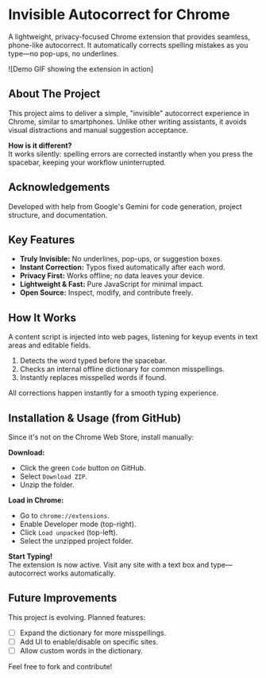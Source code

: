 # Invisible Autocorrect for Chrome

A lightweight, privacy-focused Chrome extension that provides seamless, phone-like autocorrect. It automatically corrects spelling mistakes as you type—no pop-ups, no underlines.

![Demo GIF showing the extension in action]

## About The Project

This project aims to deliver a simple, "invisible" autocorrect experience in Chrome, similar to smartphones. Unlike other writing assistants, it avoids visual distractions and manual suggestion acceptance.

**How is it different?**  
It works silently: spelling errors are corrected instantly when you press the spacebar, keeping your workflow uninterrupted.

## Acknowledgements

Developed with help from Google's Gemini for code generation, project structure, and documentation.

## Key Features

- **Truly Invisible:** No underlines, pop-ups, or suggestion boxes.
- **Instant Correction:** Typos fixed automatically after each word.
- **Privacy First:** Works offline; no data leaves your device.
- **Lightweight & Fast:** Pure JavaScript for minimal impact.
- **Open Source:** Inspect, modify, and contribute freely.

## How It Works

A content script is injected into web pages, listening for keyup events in text areas and editable fields.

1. Detects the word typed before the spacebar.
2. Checks an internal offline dictionary for common misspellings.
3. Instantly replaces misspelled words if found.

All corrections happen instantly for a smooth typing experience.

## Installation & Usage (from GitHub)

Since it's not on the Chrome Web Store, install manually:

**Download:**
- Click the green `Code` button on GitHub.
- Select `Download ZIP`.
- Unzip the folder.

**Load in Chrome:**
- Go to `chrome://extensions`.
- Enable Developer mode (top-right).
- Click `Load unpacked` (top-left).
- Select the unzipped project folder.

**Start Typing!**  
The extension is now active. Visit any site with a text box and type—autocorrect works automatically.

## Future Improvements

This project is evolving. Planned features:

- [ ] Expand the dictionary for more misspellings.
- [ ] Add UI to enable/disable on specific sites.
- [ ] Allow custom words in the dictionary.

Feel free to fork and contribute!
